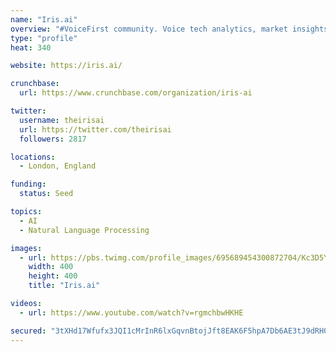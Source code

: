```yaml
---
name: "Iris.ai"
overview: "#VoiceFirst community. Voice tech analytics, market insights, and business uses. Powered by Just AI Curated stories on #Conversational AI – https://t.co/qXS4CRgikG"
type: "profile"
heat: 340

website: https://iris.ai/

crunchbase:
  url: https://www.crunchbase.com/organization/iris-ai

twitter:
  username: theirisai
  url: https://twitter.com/theirisai
  followers: 2817

locations:
  - London, England

funding:
  status: Seed

topics:
  - AI
  - Natural Language Processing

images:
  - url: https://pbs.twimg.com/profile_images/695689454300872704/Kc3D5Y6I_400x400.jpg
    width: 400
    height: 400
    title: "Iris.ai"

videos:
  - url: https://www.youtube.com/watch?v=rgmchbwHKHE

secured: "3tXHd17Wfufx3JQI1cMrInR6lxGqvnBtojJft8EAK6F5hpA7Db6AE3tJ9dRH07APulOKlGkyhkA5Pn4kSmo0jZ6UNqVpGzt1vjBkj5XxJgbJfMysUrPsSPm6x9Gk/nmgHFpAssIejqaoGoIUdUS7WGChU1795aIoW2UZHN2AcWhFVx+WGPje6MCQJ7IWGwPTKbifC1Iq8X7VV+6xtutFp2jHz+KW7O/6M0DM0cPuDdg9C+DEeNWaNn+mk8ELgw4a86hReB91kl3qvXE3aK+WNqw8XM3hL+QK7q+hWEjsEC8VRGOAd29x6IdvPimC/gwF;cvXgEDG6cyaeuxnTt9lmgA=="
---
```


